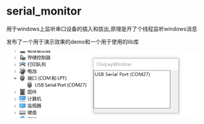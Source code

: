 # serial_monitor

用于windows上监听串口设备的插入和拔出,原理是开了个线程监听windows消息

发布了一个用于演示效果的demo和一个用于使用的lib库

![image](https://github.com/BaoZR/serial_monitor/blob/master/demo.gif)
